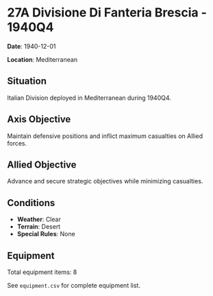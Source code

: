 # 27A Divisione Di Fanteria Brescia - 1940Q4

**Date**: 1940-12-01

**Location**: Mediterranean

## Situation

Italian Division deployed in Mediterranean during 1940Q4.

## Axis Objective

Maintain defensive positions and inflict maximum casualties on Allied forces.

## Allied Objective

Advance and secure strategic objectives while minimizing casualties.

## Conditions

- **Weather**: Clear
- **Terrain**: Desert
- **Special Rules**: None

## Equipment

Total equipment items: 8

See `equipment.csv` for complete equipment list.
